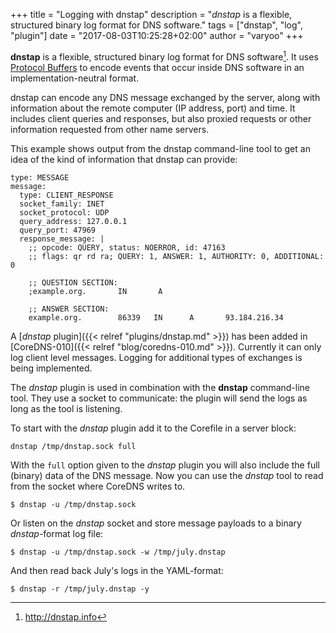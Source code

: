 +++
title = "Logging with dnstap"
description = "*dnstap* is a flexible, structured binary log format for DNS software."
tags = ["dnstap", "log", "plugin"]
date = "2017-08-03T10:25:28+02:00"
author = "varyoo"
+++

[^dnstap]: http://dnstap.info

**dnstap** is a flexible, structured binary log format for DNS software[^dnstap].
It uses [Protocol Buffers](https://developers.google.com/protocol-buffers/) to encode events that
occur inside DNS software in an implementation-neutral format.

dnstap can encode any DNS message exchanged by the server, along with information about the remote
computer (IP address, port) and time. It includes client queries and responses, but also proxied
requests or other information requested from other name servers.

This example shows output from the dnstap command-line tool to get an idea of the kind of
information that dnstap can provide:

~~~ text
type: MESSAGE
message:
  type: CLIENT_RESPONSE
  socket_family: INET
  socket_protocol: UDP
  query_address: 127.0.0.1
  query_port: 47969
  response_message: |
    ;; opcode: QUERY, status: NOERROR, id: 47163
    ;; flags: qr rd ra; QUERY: 1, ANSWER: 1, AUTHORITY: 0, ADDITIONAL: 0

    ;; QUESTION SECTION:
    ;example.org.       IN       A

    ;; ANSWER SECTION:
    example.org.        86339   IN      A       93.184.216.34
~~~

A [*dnstap* plugin]({{< relref "plugins/dnstap.md" >}}) has been added in [CoreDNS-010]({{< relref "blog/coredns-010.md" >}}).
Currently it can only log client level messages. Logging for additional types of exchanges is being implemented.

The *dnstap* plugin is used in combination with the **dnstap** command-line tool.
They use a socket to communicate: the plugin will send the logs as long as the tool is listening.

To start with the *dnstap* plugin add it to the Corefile in a server block:

~~~ text
dnstap /tmp/dnstap.sock full
~~~

With the `full` option given to the *dnstap* plugin you will also include the full (binary) data
of the DNS message.
Now you can use the *dnstap* tool to read from the socket where CoreDNS writes to.

~~~ text
$ dnstap -u /tmp/dnstap.sock
~~~

Or listen on the *dnstap* socket and store message payloads to a binary *dnstap*-format log file:

~~~ text
$ dnstap -u /tmp/dnstap.sock -w /tmp/july.dnstap
~~~

And then read back July's logs in the YAML-format:

~~~ text
$ dnstap -r /tmp/july.dnstap -y
~~~
